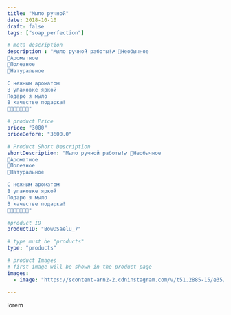 ```yaml
---
title: "Мыло ручной"
date: 2018-10-10
draft: false
tags: ["soap_perfection"]

# meta description
description : "Мыло ручной работы!💕 💎Необычное
💎Ароматное
💎Полезное
💎Натуральное

С нежным ароматом
В упаковке яркой
Подарю я мыло
В качестве подарка!
🎁🎁🎁🎁🎁🎁🎁"

# product Price
price: "3000"
priceBefore: "3600.0"

# Product Short Description
shortDescription: "Мыло ручной работы!💕 💎Необычное
💎Ароматное
💎Полезное
💎Натуральное

С нежным ароматом
В упаковке яркой
Подарю я мыло
В качестве подарка!
🎁🎁🎁🎁🎁🎁🎁"

#product ID
productID: "BowDSaelu_7"

# type must be "products"
type: "products"

# product Images
# first image will be shown in the product page
images:
  - image: "https://scontent-arn2-2.cdninstagram.com/v/t51.2885-15/e35/43009584_305863150225361_5465103217132084537_n.jpg?se=7&tp=1&_nc_ht=scontent-arn2-2.cdninstagram.com&_nc_cat=105&_nc_ohc=KjXtceOoRnwAX9vxBQJ&ccb=7-4&oh=3cdb3618a5af398e71f2eaf36af86833&oe=60835A8D&ig_cache_key=MTg4NzAyMjcwMzM4ODg0ODEyMw%3D%3D.2-ccb7-4"

---
```

lorem
